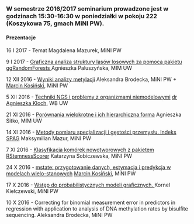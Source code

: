 ### W semestrze 2016/2017 seminarium prowadzone jest w godzinach 15:30-16:30 w poniedziałki w pokoju 222 (Koszykowa 75, gmach MiNI PW).

#### Prezentacje


16 I 2017 -
Temat
Magdalena Mazurek, MiNI PW

9 I 2017 -
[Graficzna analiza struktury lasów losowych za pomocą pakietu ggRandomForests
](http://geneticsmining.github.io/2016-2017/presentations/ggRandomForest/)
Agnieszka Paluszyńska, MIM UW

12 XII 2016 -
[Wyniki analizy metylacji](http://geneticsmining.github.io/2016-2017/presentations/metylacjaWUM/#/)
Aleksandra Brodecka, MiNI PW + <a href="http://r-addict.com/About.html">Marcin Kosiński</a>, MiNI PW

5 XII 2016 -
[Techniki NGS i problemy z organizmami niemodelowymi](https://github.com/geneticsMiNIng/geneticsMiNIng.github.io/raw/master/2016-2017/presentations/Kloch/sem_mini.pdf)
<a href="http://perlism.org/akloch/">dr Agnieszka Kloch</a>, WB UW


21 XI 2016 -
<a href="https://rawgit.com/Durszlaczek/FactorMerger/master/Analysis/testUpgrade.html">Porównania wielokrotne i ich hierarchiczna forma</a>
Agnieszka Sitko, MIM UW

14 XI 2016 - 
<a href="http://geneticsmining.github.io/2016-2017/presentations/SPAG/">Metody pomiaru specjalizacji i gęstości przemysłu. Indeks SPAG</a>
Maksymilian Mazur, MiNI PW

7 XI 2016 -
<a href="http://geneticsmining.github.io/2016-2017/presentations/RStemnessScorer/">Klasyfikacja komórek nowotworowych z pakietem RStemnessScorer</a>
Katarzyna Sobiczewska, MiNI PW


24 X 2016 - 
<a href="http://geneticsmining.github.io/2016-2017/presentations/mstate/">mstate: przygotowanie danych, estymacja i predykcja w modelach wielo-stanowych</a>
<a href="http://r-addict.com/About.html">Marcin Kosiński</a>, MiNI PW

17 X 2016 - 
<a href="http://geneticsmining.github.io/2016-2017/presentations/probabilistyczne/Seminarium.ipynb">Wstęp do probabilistycznych modeli graficznych. </a>
Kornel Kiełczewski, MiNI PW

10 X 2016 - 
Correcting for binomial measurement error in predictors in regression with application to analysis of DNA methylation rates by bisulfite sequencing.
Aleksandra Brodecka, MiNI PW

